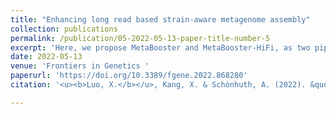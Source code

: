 ```yaml
---
title: "Enhancing long read based strain-aware metagenome assembly"
collection: publications
permalink: /publication/05-2022-05-13-paper-title-number-5
excerpt: 'Here, we propose MetaBooster and MetaBooster-HiFi, as two pipelines for strain-aware metagenome assembly from PacBio CLR and Oxford Nanopore long-read sequencing data. Benchmarking experiments on both simulated and real sequencing data demonstrate that either the MetaBooster or the MetaBooster-HiFi pipeline drastically outperforms the state-of-the-art de novo metagenome assemblers, in terms of all relevant metagenome assembly criteria, involving genome fraction, contig length, and error rates.'
date: 2022-05-13
venue: 'Frontiers in Genetics '
paperurl: 'https://doi.org/10.3389/fgene.2022.868280'
citation: '<u><b>Luo, X.</b></u>, Kang, X. & Schönhuth, A. (2022). &quot;Enhancing long read based strain-aware metagenome assembly.&quot; <i>Frontiers in Genetics</i>.'

---
```


